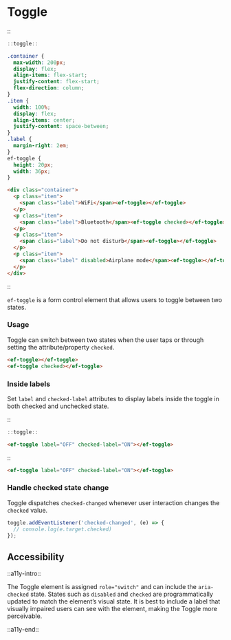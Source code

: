 <!--
type: page
title: Toggle
location: ./elements/toggle
layout: default
-->

# Toggle

::
```javascript
::toggle::
```
```css
.container {
  max-width: 200px;
  display: flex;
  align-items: flex-start;
  justify-content: flex-start;
  flex-direction: column;
}
.item {
  width: 100%;
  display: flex;
  align-items: center;
  justify-content: space-between;
}
.label {
  margin-right: 2em;
}
ef-toggle {
  height: 20px;
  width: 36px;
}
```
```html
<div class="container">
  <p class="item">
    <span class="label">WiFi</span><ef-toggle></ef-toggle>
  </p>
  <p class="item">
    <span class="label">Bluetooth</span><ef-toggle checked></ef-toggle>
  </p>
  <p class="item">
    <span class="label">Do not disturb</span><ef-toggle></ef-toggle>
  </p>
  <p class="item">
    <span class="label" disabled>Airplane mode</span><ef-toggle></ef-toggle>
  </p>
</div>
```
::

`ef-toggle` is a form control element that allows users to toggle between two states.

### Usage
Toggle can switch between two states when the user taps or through setting the attribute/property `checked`.

```html
<ef-toggle></ef-toggle>
<ef-toggle checked></ef-toggle>
```

### Inside labels
Set `label` and `checked-label` attributes to display labels inside the toggle in both checked and unchecked state.

::
```javascript
::toggle::
```
```html
<ef-toggle label="OFF" checked-label="ON"></ef-toggle>
```
::

```html
<ef-toggle label="OFF" checked-label="ON"></ef-toggle>
```

### Handle checked state change
Toggle dispatches `checked-changed` whenever user interaction changes the `checked` value.

```javascript
toggle.addEventListener('checked-changed', (e) => {
  // console.log(e.target.checked)
});
```

## Accessibility
::a11y-intro::

The Toggle element is assigned `role="switch"` and can include the `aria-checked` state. States such as `disabled` and `checked` are programmatically updated to match the element’s visual state. It is best to include a label that visually impaired users can see with the element, making the Toggle more perceivable. 

::a11y-end::
